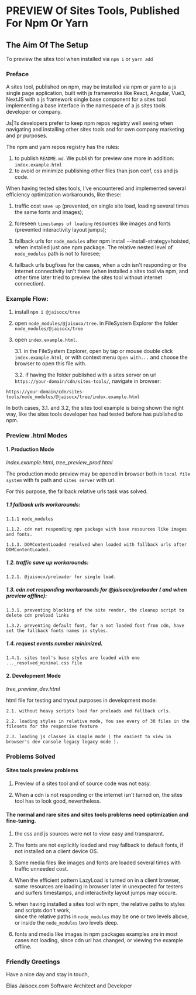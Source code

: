 # PREVIEW Of Sites Tools, Published For Npm Or Yarn


## The Aim Of The Setup

To preview the sites tool when installed via `npm i` or `yarn add`




### Preface

A sites tool, published on npm,
may be installed via npm or yarn to a js single page application,
built with js frameworks like React, Angular, Vue3, NextJS 
with a js framework single base component for a sites tool
implementing a base interface in the namespace of a js sites tools developer or company.

Js|Ts developers prefer to keep npm repos registry well seeing 
when navigating and installing other sites tools 
and for own company marketing and pr purposes.

The npm and yarn repos registry has the rules:

1. to publish `README.md`. We publish for preview one more in addition: `index.example.html`
2. to avoid or minimize publishing other files than json conf, css and js code.


When having tested sites tools, I've encountered and implemented 
several efficiency optimization workarounds,
like these:

1. traffic cost `save up` (prevented, on single site load, loading several times the same fonts and images);

2. foreseen `timestamps of loading` resources like images and fonts (prevented interactivity layout jumps);

3. fallback urls for `node_modules` after npm install --install-strategy=hoisted, when installed just one npm package. The relative nested level of `node_modules` path is not to foresee;

4. fallback urls bugfixes for the cases, when a cdn isn't responding or the internet connectivity isn't there (when installed a sites tool via npm, and other time later tried to preview the sites tool without internet connection).




### Example Flow:

1. install `npm i @jaisocx/tree`

2. open `node_modules/@jaisocx/tree`. in FileSystem Explorer the folder `node_modules/@jaisocx/tree`

3. open `index.example.html`.

   3.1. in the FileSystem Explorer, 
       open by tap or mouse double click `index.example.html`,
       or with context menu `Open with...` and choose the browser to open this file with.

   3.2. if having the folder published with a sites server on url `https://your-domain/cdn/sites-tools/`, 
       navigate in browser:

```
https://your-domain/cdn/sites-tools/node_modules/@jaisocx/tree/index.example.html
```



In both cases, 3.1. and 3.2, the sites tool example is being shown the right way, 
like the sites tools developer has had tested before has published to npm.








### Preview .html Modes

#### 1. Production Mode

*index.example.html*, *tree_preview_prod.html*

The production mode preview may be opened in browser both in `local file system` with fs path and `sites server` with url.

For this purpose, the fallback relative urls task was solved.

##### 1.1 fallback urls workarounds:
    
    1.1.1 node_modules
    
    1.1.2. cdn not responding npm package with base resources like images and fonts.
    
    1.1.3. DOMContentLoaded resolved when loaded with fallback urls after DOMContentLoaded.


##### 1.2. traffic save up workarounds:
    
    1.2.1. @jaisocx/preloader for single load.



##### 1.3. cdn not responding workarounds for @jaisocx/preloader ( and when preview offline):
    
    1.3.1. preventing blocking of the site render, the cleanup script to delete cdn preload links 
    
    1.3.2. preventing default font, for a not loaded font from cdn, have set the fallback fonts names in styles.


##### 1.4. request events number minimized.

    1.4.1. sites tool's base styles are loaded with one ..._resolved_minimal.css file



#### 2. Development Mode

*tree_preview_dev.html*

html file for testing and tryout purposes in development mode: 
        
    2.1. without heavy scripts load for preloads and fallback urls.
    
    2.2. loading styles in relative mode, You see every of 30 files in the filesets for the responsive feature
    
    2.3. loading js classes in simple mode ( the easiest to view in browser's dev console legacy legacy mode ).




### Problems Solved

#### Sites tools preview problems

1. Preview of a sites tool and of source code was not easy.

2. When a cdn is not responding or the internet isn't turned on, 
    the sites tool has to look good, nevertheless.


#### The normal and rare sites and sites tools problems need optimization and fine-tuning.

1. the css and js sources were not to view easy and transparent.

2. The fonts are not explicitly loaded 
    and may fallback to default fonts, if not installed on a client device OS.

3. Same media files like images and fonts are loaded several times with traffic unneeded cost.

4. When the efficient pattern LazyLoad is turned on in a client browser, 
    some resources are loading in browser later 
    in unexpected for testers and surfers timestamps,
    and interactivity layout jumps may occure.

5. when having installed a sites tool with npm, 
    the relative paths to styles and scripts don't work,  
    since the relative paths in `node_modules` may be one or two levels above, 
    or inside the `node_modules` two levels deep.

6. fonts and media like images in npm packages examples 
    are in most cases not loading, since cdn url has changed, 
    or viewing the example offline.


### Friendly Greetings

Have a nice day and stay in touch,

Elias Jaisocx.com Software Architect and Developer

